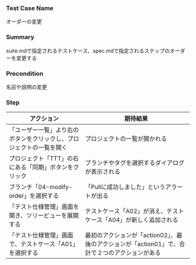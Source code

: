 ### Test Case Name
オーダーの変更

### Summary
suite.mdで指定されるテストケース、spec.mdで指定されるステップのオーダーを変更する

### Precondition
名前や説明の変更

### Step
| アクション      | 期待結果            |
|------------|-----------------|
| 「ユーザー一覧」より右のボタンをクリックし、プロジェクトの一覧を開く | プロジェクトの一覧が開かれる |
| プロジェクト「TTT」の右にある「同期」ボタンをクリック | ブランチやタグを選択するダイアログが表示される |
| ブランチ「04-modify-order」を選択する | 「Pullに成功しました」というアラートが出る |
| 「テスト仕様管理」画面を開き、ツリービューを展開する | テストケース「A02」が消え、テストケース「A04」が新しく追加される |
| 「テスト仕様管理」画面で、テストケース「A01」を選択する | 最初のアクションが「action02」、最後のアクションが「action01」で、合計で２つのアクションがある |
